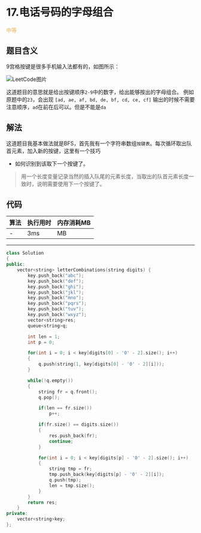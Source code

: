# 17.电话号码的字母组合

<span style="color:#f0ad4e">中等</span>

## 题目含义
9宫格按键是很多手机输入法都有的，如图所示：

![LeetCode图片](https://assets.leetcode-cn.com/aliyun-lc-upload/original_images/17_telephone_keypad.png "LeetCode图片")

这道题目的意思就是给出按键顺序`2-9`中的数字，给出能够按出的字母组合。
例如原题中的`23`，会出现
`[ad, ae, af, bd, de, bf, cd, ce, cf]`
输出的时候不需要注意顺序，`ad`在前在后可以。但是不能是`da`

## 解法
这道题目我基本做法就是BFS，首先我有一个字符串数组`按键表`。每次循环取出队首元素，加入新的按键，这里有一个技巧
- 如何识别到该取下一个按键了。

> 用一个长度变量记录当然的插入队尾的元素长度，当取出的队首元素长度一致时，说明需要使用下一个按键了。


## 代码

| 算法 | 执行用时 | 内存消耗MB |
| ---- | -------- | ---------  |
| -   | 3ms | MB |

<hr/>

```cpp
class Solution
{
public:
    vector<string> letterCombinations(string digits) {
        key.push_back("abc");
        key.push_back("def");
        key.push_back("ghi");
        key.push_back("jkl");
        key.push_back("mno");
        key.push_back("pqrs");
        key.push_back("tuv");
        key.push_back("wxyz");
        vector<string>res;
        queue<string>q;

        int len = 1;
        int p = 0;

        for(int i = 0; i < key[digits[0] - '0' - 2].size(); i++)
        {
            q.push(string(1, key[digits[0] - '0' - 2][i]));
        }

        while(!q.empty())
        {
            string fr = q.front();
            q.pop();

            if(len == fr.size())
                p++;

            if(fr.size() == digits.size())
            {
                res.push_back(fr);
                continue;
            }

            for(int i = 0; i < key[digits[p] - '0' - 2].size(); i++)
            {
                string tmp = fr;
                tmp.push_back(key[digits[p] - '0' - 2][i]);
                q.push(tmp);
                len = tmp.size();
            }
        }
        return res;
    }
private:
    vector<string>key;
};
```
